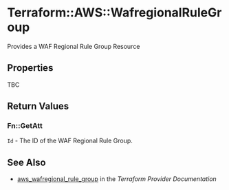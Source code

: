 # Terraform::AWS::WafregionalRuleGroup

Provides a WAF Regional Rule Group Resource

## Properties

TBC

## Return Values

### Fn::GetAtt

`Id` - The ID of the WAF Regional Rule Group.

## See Also

* [aws_wafregional_rule_group](https://www.terraform.io/docs/providers/aws/r/wafregional_rule_group.html) in the _Terraform Provider Documentation_